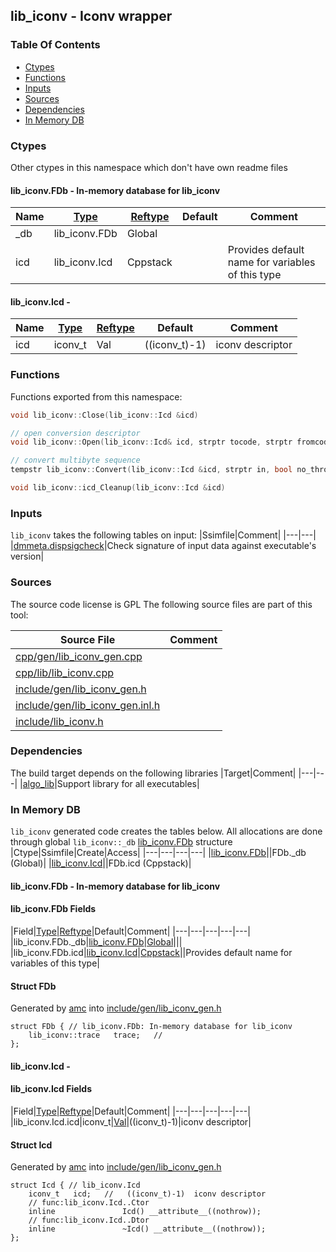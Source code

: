 ## lib_iconv - Iconv wrapper


### Table Of Contents
<a href="#table-of-contents"></a>
<!-- dev.mdmark  mdmark:MDSECTION  state:BEG_AUTO  param:Toc -->
&nbsp;&nbsp;&bull;&nbsp;  [Ctypes](#ctypes)<br/>
&nbsp;&nbsp;&bull;&nbsp;  [Functions](#functions)<br/>
&nbsp;&nbsp;&bull;&nbsp;  [Inputs](#inputs)<br/>
&nbsp;&nbsp;&bull;&nbsp;  [Sources](#sources)<br/>
&nbsp;&nbsp;&bull;&nbsp;  [Dependencies](#dependencies)<br/>
&nbsp;&nbsp;&bull;&nbsp;  [In Memory DB](#in-memory-db)<br/>

<!-- dev.mdmark  mdmark:MDSECTION  state:END_AUTO  param:Toc -->

### Ctypes
<a href="#ctypes"></a>
Other ctypes in this namespace which don't have own readme files

#### lib_iconv.FDb - In-memory database for lib_iconv
<a href="#lib_iconv-fdb"></a>

|Name|[Type](/txt/ssimdb/dmmeta/ctype.md)|[Reftype](/txt/ssimdb/dmmeta/reftype.md)|Default|Comment|
|---|---|---|---|---|
|_db|lib_iconv.FDb|Global|
|icd|lib_iconv.Icd|Cppstack||Provides default name for variables of this type|

#### lib_iconv.Icd - 
<a href="#lib_iconv-icd"></a>

|Name|[Type](/txt/ssimdb/dmmeta/ctype.md)|[Reftype](/txt/ssimdb/dmmeta/reftype.md)|Default|Comment|
|---|---|---|---|---|
|icd|iconv_t|Val|((iconv_t)-1)|iconv descriptor|

### Functions
<a href="#functions"></a>
<!-- dev.mdmark  mdmark:MDSECTION  state:BEG_AUTO  param:Functions -->
Functions exported from this namespace:

```c++
void lib_iconv::Close(lib_iconv::Icd &icd) 
```

```c++
// open conversion descriptor
void lib_iconv::Open(lib_iconv::Icd& icd, strptr tocode, strptr fromcode) 
```

```c++
// convert multibyte sequence
tempstr lib_iconv::Convert(lib_iconv::Icd &icd, strptr in, bool no_throw) 
```

```c++
void lib_iconv::icd_Cleanup(lib_iconv::Icd &icd) 
```

<!-- dev.mdmark  mdmark:MDSECTION  state:END_AUTO  param:Functions -->

### Inputs
<a href="#inputs"></a>
<!-- dev.mdmark  mdmark:MDSECTION  state:BEG_AUTO  param:Inputs -->
`lib_iconv` takes the following tables on input:
|Ssimfile|Comment|
|---|---|
|[dmmeta.dispsigcheck](/txt/ssimdb/dmmeta/dispsigcheck.md)|Check signature of input data against executable's version|

<!-- dev.mdmark  mdmark:MDSECTION  state:END_AUTO  param:Inputs -->

### Sources
<a href="#sources"></a>
<!-- dev.mdmark  mdmark:MDSECTION  state:BEG_AUTO  param:Sources -->
The source code license is GPL
The following source files are part of this tool:

|Source File|Comment|
|---|---|
|[cpp/gen/lib_iconv_gen.cpp](/cpp/gen/lib_iconv_gen.cpp)||
|[cpp/lib/lib_iconv.cpp](/cpp/lib/lib_iconv.cpp)||
|[include/gen/lib_iconv_gen.h](/include/gen/lib_iconv_gen.h)||
|[include/gen/lib_iconv_gen.inl.h](/include/gen/lib_iconv_gen.inl.h)||
|[include/lib_iconv.h](/include/lib_iconv.h)||

<!-- dev.mdmark  mdmark:MDSECTION  state:END_AUTO  param:Sources -->

### Dependencies
<a href="#dependencies"></a>
<!-- dev.mdmark  mdmark:MDSECTION  state:BEG_AUTO  param:Dependencies -->
The build target depends on the following libraries
|Target|Comment|
|---|---|
|[algo_lib](/txt/lib/algo_lib/README.md)|Support library for all executables|

<!-- dev.mdmark  mdmark:MDSECTION  state:END_AUTO  param:Dependencies -->

### In Memory DB
<a href="#in-memory-db"></a>
<!-- dev.mdmark  mdmark:MDSECTION  state:BEG_AUTO  param:Imdb -->
`lib_iconv` generated code creates the tables below.
All allocations are done through global `lib_iconv::_db` [lib_iconv.FDb](#lib_iconv-fdb) structure
|Ctype|Ssimfile|Create|Access|
|---|---|---|---|
|[lib_iconv.FDb](#lib_iconv-fdb)||FDb._db (Global)|
|[lib_iconv.Icd](#lib_iconv-icd)||FDb.icd (Cppstack)|

#### lib_iconv.FDb - In-memory database for lib_iconv
<a href="#lib_iconv-fdb"></a>

#### lib_iconv.FDb Fields
<a href="#lib_iconv-fdb-fields"></a>
|Field|[Type](/txt/ssimdb/dmmeta/ctype.md)|[Reftype](/txt/ssimdb/dmmeta/reftype.md)|Default|Comment|
|---|---|---|---|---|
|lib_iconv.FDb._db|[lib_iconv.FDb](/txt/lib/lib_iconv/README.md#lib_iconv-fdb)|[Global](/txt/exe/amc/reftypes.md#global)|||
|lib_iconv.FDb.icd|[lib_iconv.Icd](/txt/lib/lib_iconv/README.md#lib_iconv-icd)|[Cppstack](/txt/exe/amc/reftypes.md#cppstack)||Provides default name for variables of this type|

#### Struct FDb
<a href="#struct-fdb"></a>
Generated by [amc](/txt/exe/amc/README.md) into [include/gen/lib_iconv_gen.h](/include/gen/lib_iconv_gen.h)
```
struct FDb { // lib_iconv.FDb: In-memory database for lib_iconv
    lib_iconv::trace   trace;   //
};
```

#### lib_iconv.Icd - 
<a href="#lib_iconv-icd"></a>

#### lib_iconv.Icd Fields
<a href="#lib_iconv-icd-fields"></a>
|Field|[Type](/txt/ssimdb/dmmeta/ctype.md)|[Reftype](/txt/ssimdb/dmmeta/reftype.md)|Default|Comment|
|---|---|---|---|---|
|lib_iconv.Icd.icd|iconv_t|[Val](/txt/exe/amc/reftypes.md#val)|((iconv_t)-1)|iconv descriptor|

#### Struct Icd
<a href="#struct-icd"></a>
Generated by [amc](/txt/exe/amc/README.md) into [include/gen/lib_iconv_gen.h](/include/gen/lib_iconv_gen.h)
```
struct Icd { // lib_iconv.Icd
    iconv_t   icd;   //   ((iconv_t)-1)  iconv descriptor
    // func:lib_iconv.Icd..Ctor
    inline               Icd() __attribute__((nothrow));
    // func:lib_iconv.Icd..Dtor
    inline               ~Icd() __attribute__((nothrow));
};
```

<!-- dev.mdmark  mdmark:MDSECTION  state:END_AUTO  param:Imdb -->

